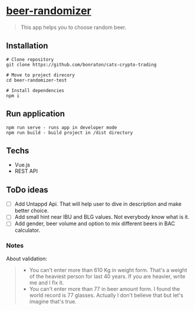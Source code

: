 # [beer-randomizer](https://bonraton.github.io/beer-randomizer-test/)
> This app helps you to choose random beer.

## Installation
```
# Clone repository
git clone https://github.com/bonraton/cats-crypto-trading

# Move to project direcory
cd beer-randomizer-test

# Install dependencies
npm i
```

## Run application
```
npm run serve - runs app in developer mode
npm run build - build project in /dist directory
```

## Techs
- Vue.js
- REST API

## ToDo ideas
- [ ] Add Untappd Api. That will help user to dive in description and make better choice.
- [ ] Add small hint near IBU and BLG values. Not everybody know what is it.
- [ ] Add gender, beer volume and option to mix different beers in BAC calculator.

### Notes
About validation:
> - You can't enter more than 610 Kg in weight form. That's a weight of the heaviest person for last 40 years. If you are heavier, write me and I fix it.
> - You can't enter more than 77 in beer amount form. I found the world record is 77 glasses. Actually I don't believe that but let's imagine that's true.